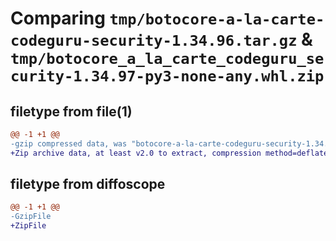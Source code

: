 # Comparing `tmp/botocore-a-la-carte-codeguru-security-1.34.96.tar.gz` & `tmp/botocore_a_la_carte_codeguru_security-1.34.97-py3-none-any.whl.zip`

## filetype from file(1)

```diff
@@ -1 +1 @@
-gzip compressed data, was "botocore-a-la-carte-codeguru-security-1.34.96.tar", last modified: Thu May  2 01:01:11 2024, max compression
+Zip archive data, at least v2.0 to extract, compression method=deflate
```

## filetype from diffoscope

```diff
@@ -1 +1 @@
-GzipFile
+ZipFile
```

